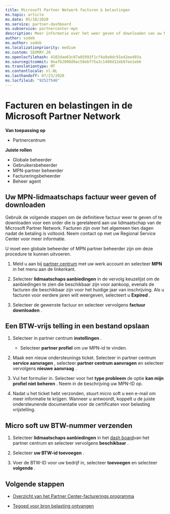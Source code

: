 ```yaml
---
title: Microsoft Partner Network facturen & belastingen
ms.topic: article
ms.date: 05/18/2020
ms.service: partner-dashboard
ms.subservice: partnercenter-mpn
description: Meer informatie over het weer geven of downloaden van uw MPN-lidmaatschaps factuur, het afwijzen van een BTW-uitzonde ring en het verzenden van het BTW-nummer van micro soft.
author: sodeb
ms.author: sodeb
ms.localizationpriority: medium
ms.custom: SEOMAY.20
ms.openlocfilehash: 4102dae63c07a85993f1cf4a9a9dc91e42ee493a
ms.sourcegitcommit: 0eafb2098d9ac58ebf75a3c1489d12eb97ee1eb6
ms.translationtype: MT
ms.contentlocale: nl-NL
ms.lasthandoff: 07/23/2020
ms.locfileid: "92527546"
---
```

# <a name="invoices-and-taxes-in-the-microsoft-partner-network"></a>Facturen en belastingen in de Microsoft Partner Network

**Van toepassing op**

- Partnercentrum

**Juiste rollen**

- Globale beheerder
- Gebruikersbeheerder
- MPN-partner beheerder
- Factureringsbeheerder
- Beheer agent

## <a name="view-or-download-your-mpn-membership-invoice"></a>Uw MPN-lidmaatschaps factuur weer geven of downloaden

Gebruik de volgende stappen om de definitieve factuur weer te geven of te downloaden voor een order die is gerelateerd aan uw lidmaatschap van de Microsoft Partner Network. Facturen zijn over het algemeen tien dagen nadat de betaling is voltooid. Neem contact op met uw Regional Service Center voor meer informatie.  

U moet een globale beheerder of MPN partner beheerder zijn om deze procedure te kunnen uitvoeren. 

1.  Meld u aan bij [partner centrum](https://partner.microsoft.com/dashboard/home) met uw werk account en selecteer **MPN** in het menu aan de linkerkant.

4.  Selecteer **lidmaatschaps aanbiedingen** in de vervolg keuzelijst om de aanbiedingen te zien die beschikbaar zijn voor aankoop, evenals de facturen die beschikbaar zijn voor het huidige jaar van inschrijving. Als u facturen voor eerdere jaren wilt weergeven, selecteert u **Expired** .

6.  Selecteer de gewenste factuur en selecteer vervolgens **factuur downloaden** . 

## <a name="file-a-tax-exemption"></a>Een BTW-vrijs telling in een bestand opslaan

1.  Selecteer in partner centrum **instellingen** .
    - Selecteer **partner profiel** om uw MPN-id te vinden.

2.  Maak een nieuw ondersteunings ticket. Selecteer in partner centrum **service aanvragen** , selecteer **partner centrum aanvragen** en selecteer vervolgens **nieuwe aanvraag** .

3.  Vul het formulier in. Selecteer voor het **type probleem** de optie **kan mijn profiel niet beheren** . Neem in de beschrijving uw MPN-ID op.

4.  Nadat u het ticket hebt verzonden, stuurt micro soft u een e-mail om meer informatie te krijgen. Wanneer u antwoordt, koppelt u de juiste ondersteunende documentatie voor de certificaten voor belasting vrijstelling.

## <a name="send-microsoft-your-vat-id-number"></a>Micro soft uw BTW-nummer verzenden

1.  Selecteer **lidmaatschaps aanbiedingen** in het [dash board](https://partner.microsoft.com/dashboard/home)van het partner centrum en selecteer vervolgens **beschikbaar** . 

2.  Selecteer **uw BTW-id toevoegen** . 

3.  Voer de BTW-ID voor uw bedrijf in, selecteer **toevoegen** en selecteer **volgende** . 

## <a name="next-steps"></a>Volgende stappen

- [Overzicht van het Partner Center-facturerings programma](billing-basics.md)

- [Tegoed voor bron belasting ontvangen](withholding-tax-credit-form.md)